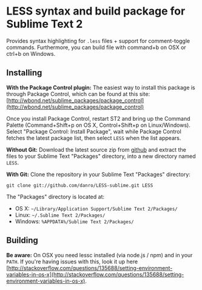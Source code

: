 LESS syntax and build package for Sublime Text 2
======================================

Provides syntax highlighting for `.less` files + support for comment-toggle commands. Furthermore, you can build file with command+b on OSX or ctrl+b on Windows.

Installing
----------
**With the Package Control plugin:** The easiest way to install this package is through Package Control, which can be found at this site: [http://wbond.net/sublime_packages/package_control](http://wbond.net/sublime_packages/package_control)

Once you install Package Control, restart ST2 and bring up the Command Palette (Command+Shift+p on OS X, Control+Shift+p on Linux/Windows). Select "Package Control: Install Package", wait while Package Control fetches the latest package list, then select `LESS` when the list appears.

**Without Git:** Download the latest source zip from [github](https://github.com/danro/LESS-sublime/zipball/master) and extract the files to your Sublime Text "Packages" directory, into a new directory named `LESS`.

**With Git:** Clone the repository in your Sublime Text "Packages" directory:

    git clone git://github.com/danro/LESS-sublime.git LESS

The "Packages" directory is located at:

* OS X:
    `~/Library/Application Support/Sublime Text 2/Packages/`
* Linux:
    `~/.Sublime Text 2/Packages/`
* Windows:
    `%APPDATA%/Sublime Text 2/Packages/`

Building
--------
**Be aware:** On OSX you need lessc installed (via node.js / npm) and in your `PATH`. If you're having issues with this, look it up here [http://stackoverflow.com/questions/135688/setting-environment-variables-in-os-x](http://stackoverflow.com/questions/135688/setting-environment-variables-in-os-x).